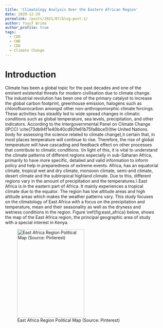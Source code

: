 ```yaml
---
title: 'Climatology Analysis Over the Eastern African Region'
date: 2020-12-29
permalink: /posts/2021/07/blog-post-1/
author: Yusuf Brima
author_profile: true
tags:
  - CDD
  - CWD
  - CDO
  - Climate Change
---
```

Introduction
======
Climate has been a global topic for the past decades and one of the eminent existential threats for modern civilisation due to climate change. The industrial revolution has been one of the primary catalyst to increase the global carbon footprint, greenhouse emission, halogens  such as chlorofluorocarbon amongst other non-anthropomorphic climate forcings. These activities has steadily led to wide spread changes in climatic conditions such as global temperature, sea levels, precipitation, and other indicators. According to the Intergovernmental Panel on Climate Change (IPCC) \cite{73db94f1e40b40cd92fe61b75fa8bce1}(the United Nations body for assessing the science related to climate change),it certain that, in most places temperature will continue to rise. Therefore, the rise of global temperature will have cascading and feedback effect on other processes that contribute to climatic conditions. \\In light of this, it is vital to understand the climate patterns of different regions especially in sub-Saharan Africa, primarily to have more specific, detailed and valid information to inform policy and help in preparedness of extreme events. Africa, has an equatorial climate, tropical wet and dry climate, monsoon climate, semi-arid climate, desert climate and the subtropical highland climate. Due to this, different regions vary in the amount of precipitation and the temperatures.\\ East Africa is in the eastern part of Africa. It mainly experiences a tropical climate due to the equator. The region has low altitude areas and high altitude areas which makes the weather patterns vary. This study focuses on the climatology of East Africa with a focus on the precipitation and temperature, mean and their seasonality as well as the dryness and wetness conditions in the region. Figure \ref{fig:east_africa} below, shows the map of the East Africa region, the principal geographic area of study with a special interest in Kenya.

<figure>
    <img src="http://yusufbrima.github.io/images/east.jpg" width=220pt, height=290pt
         alt="East Africa Region Political Map (Source: Pinterest)">
    <figcaption>East Africa Region Political Map (Source: Pinterest)</figcaption>
</figure>
